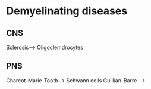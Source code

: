 # Demyelinating diseases
## CNS
Sclerosis--> Oligoclemdrocytes

## PNS
Charcot-Marie-Tooth--> Schwann cells
Guillian-Barre -->